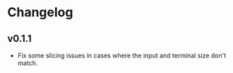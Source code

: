 # Changelog

## v0.1.1

- Fix some slicing issues in cases where the input and terminal size don't
  match.
